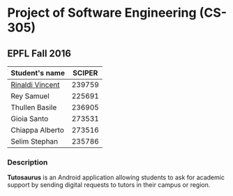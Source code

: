 # Project of Software Engineering (CS-305)

## EPFL Fall 2016

| Student's name | SCIPER |
| -------------- | ------ |
| [Rinaldi Vincent](https://github.com/vincentrinaldi) | 239759 |
| Rey Samuel | 225691 |
| Thullen Basile | 236905 |
| Gioia Santo | 273531 |
| Chiappa Alberto | 273516 |
| Selim Stephan | 235786 |

### Description

**Tutosaurus** is an Android application allowing students to ask for academic support by sending digital requests to tutors in their campus or region.